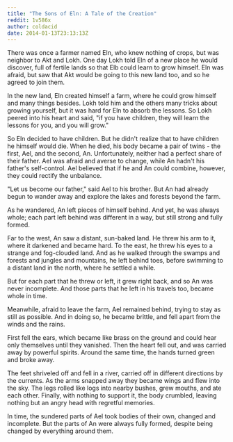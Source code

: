 ```yaml
---
title: "The Sons of Eln: A Tale of the Creation"
reddit: 1v586x
author: coldacid
date: 2014-01-13T23:13:13Z
---
```


There was once a farmer named Eln, who knew nothing of crops, but was neighbor to Akt and Lokh. One day Lokh told Eln of a new place he would discover, full of fertile lands so that Elb could learn to grow himself. Eln was afraid, but saw that Akt would be going to this new land too, and so he agreed to join them.In the new land, Eln created himself a farm, where he could grow himself and many things besides. Lokh told him and the others many tricks about growing yourself, but it was hard for Eln to absorb the lessons. So Lokh peered into his heart and said, "if you have children, they will learn the lessons for you, and you will grow."So Eln decided to have children. But he didn't realize that to have children he himself would die. When he died, his body became a pair of twins - the first, Ael, and the second, An. Unfortunately, neither had a perfect share of their father. Ael was afraid and averse to change, while An hadn't his father's self-control. Ael believed that if he and An could combine, however, they could rectify the unbalance."Let us become our father," said Ael to his brother.  But An had already begun to wander away and explore the lakes and forests beyond the farm.As he wandered, An left pieces of himself behind. And yet, he was always whole; each part left behind was different in a way, but still strong and fully formed.Far to the west, An saw a distant, sun-baked land. He threw his arm to it, where it darkened and became hard. To the east, he threw his eyes to a strange and fog-clouded land. And as he walked through the swamps and forests and jungles and mountains, he left behind toes, before swimming to a distant land in the north, where he settled a while.But for each part that he threw or left, it grew right back, and so An was never incomplete. And those parts that he left in his travels too, became whole in time.Meanwhile, afraid to leave the farm, Ael remained behind, trying to stay as still as possible. And in doing so, he became brittle, and fell apart from the winds and the rains.First fell the ears, which became like brass on the ground and could hear only themselves until they vanished. Then the heart fell out, and was carried away by powerful spirits. Around the same time, the hands turned green and broke away.The feet shriveled off and fell in a river, carried off in different directions by the currents. As the arms snapped away they became wings and flew into the sky. The legs rolled like logs into nearby bushes, grew mouths, and ate each other. Finally, with nothing to support it, the body crumbled, leaving nothing but an angry head with regretful memories.In time, the sundered parts of Ael took bodies of their own, changed and incomplete. But the parts of An were always fully formed, despite being changed by everything around them.
